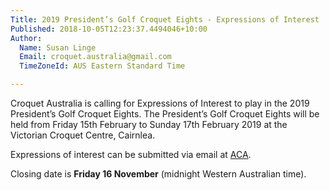 ```yaml
---
Title: 2019 President’s Golf Croquet Eights - Expressions of Interest
Published: 2018-10-05T12:23:37.4494046+10:00
Author:
  Name: Susan Linge
  Email: croquet.australia@gmail.com
  TimeZoneId: AUS Eastern Standard Time

---
```

Croquet Australia is calling for Expressions of Interest to play in the 2019 President’s Golf Croquet Eights. The President’s Golf Croquet Eights will be held from Friday 15th February to Sunday 17th February 2019 at the Victorian Croquet Centre, Cairnlea. 

Expressions of interest can be submitted via email at [ACA](mailto:croquet.australia@gmail.com). 

Closing date is **Friday 16 November** (midnight Western Australian time).